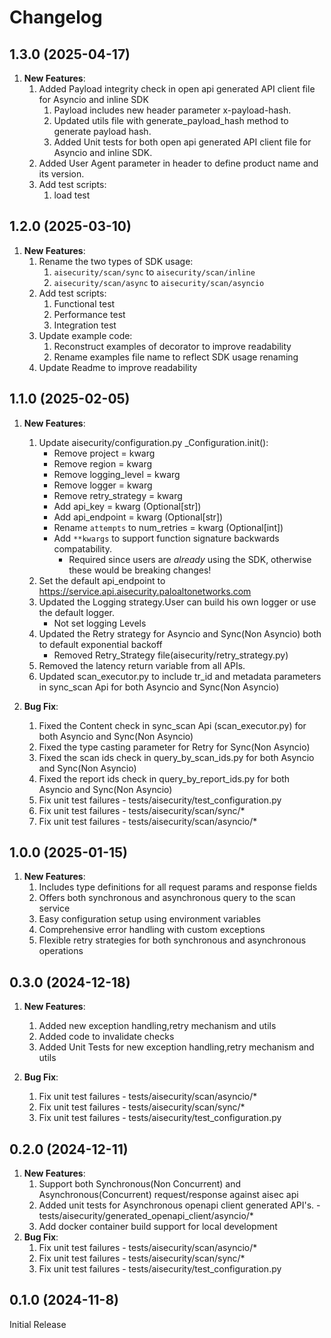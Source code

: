 # Changelog

## 1.3.0 (2025-04-17)

1. **New Features**:
   1. Added Payload integrity check in open api generated API client file for Asyncio and inline SDK
      1. Payload includes new header parameter x-payload-hash.
      2. Updated utils file with generate_payload_hash method to generate payload hash.
      3. Added Unit tests for both open api generated API client file for Asyncio and inline SDK.
   2. Added User Agent parameter in header to define product name and its version.
   3. Add test scripts:
      1. load test


## 1.2.0 (2025-03-10)

1. **New Features**:
   1. Rename the two types of SDK usage:
      1. `aisecurity/scan/sync` to `aisecurity/scan/inline`
      2. `aisecurity/scan/async` to `aisecurity/scan/asyncio`
   2. Add test scripts:
      1. Functional test
      2. Performance test
      3. Integration test
   3. Update example code:
      1. Reconstruct examples of decorator to improve readability
      2. Rename examples file name to reflect SDK usage renaming
   4. Update Readme to improve readability

## 1.1.0 (2025-02-05)

1. **New Features**:
   1. Update aisecurity/configuration.py _Configuration.init():
      * Remove project = kwarg
      * Remove region = kwarg
      * Remove logging_level = kwarg
      * Remove logger = kwarg
      * Remove retry_strategy = kwarg
      * Add api_key = kwarg (Optional[str])
      * Add api_endpoint = kwarg (Optional[str])
      * Rename `attempts` to num_retries = kwarg (Optional[int])
      * Add `**kwargs` to support function signature backwards compatability.
        * Required since users are _already_ using the SDK, otherwise these would be breaking changes!
   2. Set the default api_endpoint to <https://service.api.aisecurity.paloaltonetworks.com>
   3. Updated the Logging strategy.User can build his own logger or use the default logger.
      * Not set logging Levels
   4. Updated the Retry strategy for Asyncio and Sync(Non Asyncio) both to  default exponential backoff
      * Removed Retry_Strategy file(aisecurity/retry_strategy.py)
   5. Removed the latency return variable from all APIs.
   6. Updated scan_executor.py to include tr_id and metadata parameters in sync_scan Api  for both Asyncio and Sync(Non Asyncio)

2. **Bug Fix**:
   1. Fixed the Content check in sync_scan Api (scan_executor.py) for both Asyncio and Sync(Non Asyncio)
   2. Fixed the type casting parameter for Retry for Sync(Non Asyncio)
   3. Fixed the scan ids check in query_by_scan_ids.py for both Asyncio and Sync(Non Asyncio)
   4. Fixed the report ids check in query_by_report_ids.py for both Asyncio and Sync(Non Asyncio)
   5. Fix unit test failures - tests/aisecurity/test_configuration.py
   6. Fix unit test failures - tests/aisecurity/scan/sync/*
   7. Fix unit test failures - tests/aisecurity/scan/asyncio/*

## 1.0.0 (2025-01-15)

1. **New Features**:
   1. Includes type definitions for all request params and response fields
   2. Offers both synchronous and asynchronous query to the scan service
   3. Easy configuration setup using environment variables
   4. Comprehensive error handling with custom exceptions
   5. Flexible retry strategies for both synchronous and asynchronous operations

## 0.3.0 (2024-12-18)

1. **New Features**:
   1. Added new exception handling,retry mechanism and utils
   2. Added code to invalidate checks
   3. Added Unit Tests for new exception handling,retry mechanism and utils

2. **Bug Fix**:
   1. Fix unit test failures - tests/aisecurity/scan/asyncio/*
   2. Fix unit test failures - tests/aisecurity/scan/sync/*
   3. Fix unit test failures - tests/aisecurity/test_configuration.py

## 0.2.0 (2024-12-11)

1. **New Features**:
   1. Support both Synchronous(Non Concurrent) and Asynchronous(Concurrent) request/response against aisec api
   2. Added unit tests for Asynchronous openapi client generated API's. - tests/aisecurity/generated_openapi_client/asyncio/*
   3. Add docker container build support for local development
2. **Bug Fix**:
   1. Fix unit test failures - tests/aisecurity/scan/asyncio/*
   2. Fix unit test failures - tests/aisecurity/scan/sync/*
   3. Fix unit test failures - tests/aisecurity/test_configuration.py

## 0.1.0 (2024-11-8)

Initial Release

